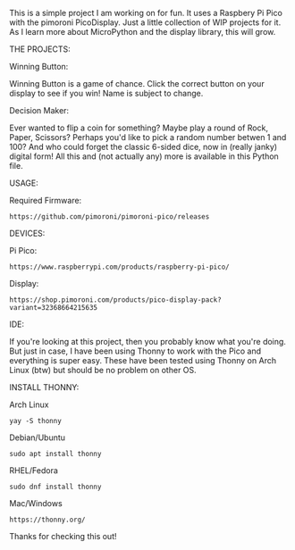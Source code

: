 This is a simple project I am working on for fun. It uses a Raspbery Pi Pico with the pimoroni PicoDisplay. Just a little collection of WIP projects for it. As I learn more about MicroPython and the display library, this will grow.


THE PROJECTS:

Winning Button:

Winning Button is a game of chance. Click the correct button on your display to see if you win! Name is subject to change.

Decision Maker:

Ever wanted to flip a coin for something? Maybe play a round of Rock, Paper, Scissors? Perhaps you'd like to pick a random number betwen 1 and 100? And who could forget the classic 6-sided dice, now in (really janky) digital form! All this and (not actually any) more is available in this Python file. 

USAGE:

Required Firmware:
    
    https://github.com/pimoroni/pimoroni-pico/releases

DEVICES:

Pi Pico: 
    
    https://www.raspberrypi.com/products/raspberry-pi-pico/

Display: 
    
    https://shop.pimoroni.com/products/pico-display-pack?variant=32368664215635

IDE:

If you're looking at this project, then you probably know what you're doing. But just in case, I have been using Thonny to work with the Pico and everything is super easy. These have been tested using Thonny on Arch Linux (btw) but should be no problem on other OS.

INSTALL THONNY:

Arch Linux

    yay -S thonny

Debian/Ubuntu

    sudo apt install thonny

RHEL/Fedora

    sudo dnf install thonny


Mac/Windows

    https://thonny.org/


Thanks for checking this out!
